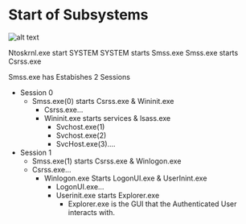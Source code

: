 # Start of Subsystems
![alt text](https://git.cybbh.space/os/public/-/raw/master/os/modules/006_windows_boot_process/pages/winboot1.png)

 Ntoskrnl.exe start SYSTEM
 SYSTEM starts Smss.exe
 Smss.exe starts Csrss.exe
 
 Smss.exe has Estabishes 2 Sessions
 - Session 0
    - Smss.exe(0) starts Csrss.exe & Wininit.exe
        - Csrss.exe...
        - Wininit.exe starts services & lsass.exe
            - Svchost.exe(1)
            - Svchost.exe(2)
            - SvcHost.exe(3).... 
 - Session 1
    - Smss.exe(1) starts Csrss.exe & Winlogon.exe
    - Csrss.exe...
        - Winlogon.exe Starts LogonUI.exe & UserInint.exe
            - LogonUI.exe...
            - Userinit.exe starts Explorer.exe
                - Explorer.exe is the GUI that the Authenticated User interacts with. 

